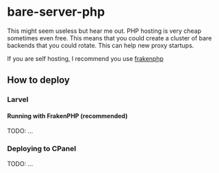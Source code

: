 # bare-server-php

This might seem useless but hear me out. PHP hosting is very cheap sometimes even free. This means that you could create a cluster of bare backends that you could rotate. This can help new proxy startups.

If you are self hosting, I recommend you use [frakenphp](https://github.com/dunglas/frankenphp)

## How to deploy

### Larvel

#### Running with FrakenPHP (recommended)

TODO: ...

### Deploying to CPanel

TODO: ...
